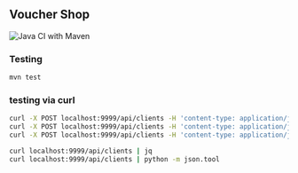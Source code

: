 ## Voucher Shop

![Java CI with Maven](https://github.com/jkanclerz/pp5-voucherstore-11/workflows/Java%20CI%20with%20Maven/badge.svg)

### Testing

```bash
mvn test
```

### testing via curl

```bash
curl -X POST localhost:9999/api/clients -H 'content-type: application/json' -d '{"firstname": "Jan", "lastname": "Kowalski", "address": {"street": "rakowicka"}}'
curl -X POST localhost:9999/api/clients -H 'content-type: application/json' -d '{"firstname": "Jan", "lastname": "Kowalski", "address": {"street": "rakowicka"}}'
curl -X POST localhost:9999/api/clients -H 'content-type: application/json' -d '{"firstname": "Jan", "lastname": "Kowalski", "address": {"street": "rakowicka"}}'

curl localhost:9999/api/clients | jq
curl localhost:9999/api/clients | python -m json.tool
```